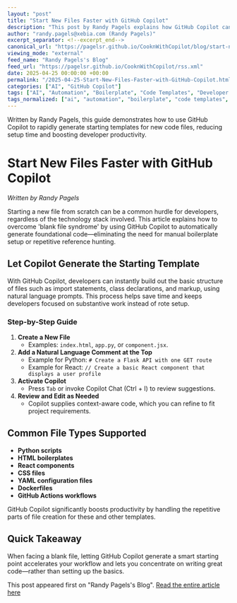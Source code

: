 ```yaml
---
layout: "post"
title: "Start New Files Faster with GitHub Copilot"
description: "This post by Randy Pagels explains how GitHub Copilot can help developers quickly generate boilerplate code for new files across various technologies. It covers practical steps for leveraging Copilot's AI-powered suggestions, streamlining the process of starting new scripts, components, and configuration files."
author: "randy.pagels@xebia.com (Randy Pagels)"
excerpt_separator: <!--excerpt_end-->
canonical_url: "https://pagelsr.github.io/CooknWithCopilot/blog/start-new-files-faster-with-github-copilot.html"
viewing_mode: "external"
feed_name: "Randy Pagels's Blog"
feed_url: "https://pagelsr.github.io/CooknWithCopilot/rss.xml"
date: 2025-04-25 00:00:00 +00:00
permalink: "/2025-04-25-Start-New-Files-Faster-with-GitHub-Copilot.html"
categories: ["AI", "GitHub Copilot"]
tags: ["AI", "Automation", "Boilerplate", "Code Templates", "Developer Productivity", "Dockerfile", "GitHub Actions", "GitHub Copilot", "HTML", "Posts", "Python", "React", "YAML"]
tags_normalized: ["ai", "automation", "boilerplate", "code templates", "developer productivity", "dockerfile", "github actions", "github copilot", "html", "posts", "python", "react", "yaml"]
---
```


Written by Randy Pagels, this guide demonstrates how to use GitHub Copilot to rapidly generate starting templates for new code files, reducing setup time and boosting developer productivity.<!--excerpt_end-->

# Start New Files Faster with GitHub Copilot

*Written by Randy Pagels*

Starting a new file from scratch can be a common hurdle for developers, regardless of the technology stack involved. This article explains how to overcome 'blank file syndrome' by using GitHub Copilot to automatically generate foundational code—eliminating the need for manual boilerplate setup or repetitive reference hunting.

## Let Copilot Generate the Starting Template

With GitHub Copilot, developers can instantly build out the basic structure of files such as import statements, class declarations, and markup, using natural language prompts. This process helps save time and keeps developers focused on substantive work instead of rote setup.

### Step-by-Step Guide

1. **Create a New File**
   - Examples: `index.html`, `app.py`, or `component.jsx`.
2. **Add a Natural Language Comment at the Top**
   - Example for Python: `# Create a Flask API with one GET route`
   - Example for React: `// Create a basic React component that displays a user profile`
3. **Activate Copilot**
   - Press `Tab` or invoke Copilot Chat (Ctrl + I) to review suggestions.
4. **Review and Edit as Needed**
   - Copilot supplies context-aware code, which you can refine to fit project requirements.

## Common File Types Supported

- **Python scripts**
- **HTML boilerplates**
- **React components**
- **CSS files**
- **YAML configuration files**
- **Dockerfiles**
- **GitHub Actions workflows**

GitHub Copilot significantly boosts productivity by handling the repetitive parts of file creation for these and other templates.

## Quick Takeaway

When facing a blank file, letting GitHub Copilot generate a smart starting point accelerates your workflow and lets you concentrate on writing great code—rather than setting up the basics.

This post appeared first on "Randy Pagels's Blog". [Read the entire article here](https://pagelsr.github.io/CooknWithCopilot/blog/start-new-files-faster-with-github-copilot.html)
